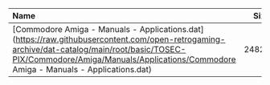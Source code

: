 |Name|Size|
|:---|---:|
|[Commodore Amiga - Manuals - Applications.dat](https://raw.githubusercontent.com/open-retrogaming-archive/dat-catalog/main/root/basic/TOSEC-PIX/Commodore/Amiga/Manuals/Applications/Commodore Amiga - Manuals - Applications.dat)|24827|
